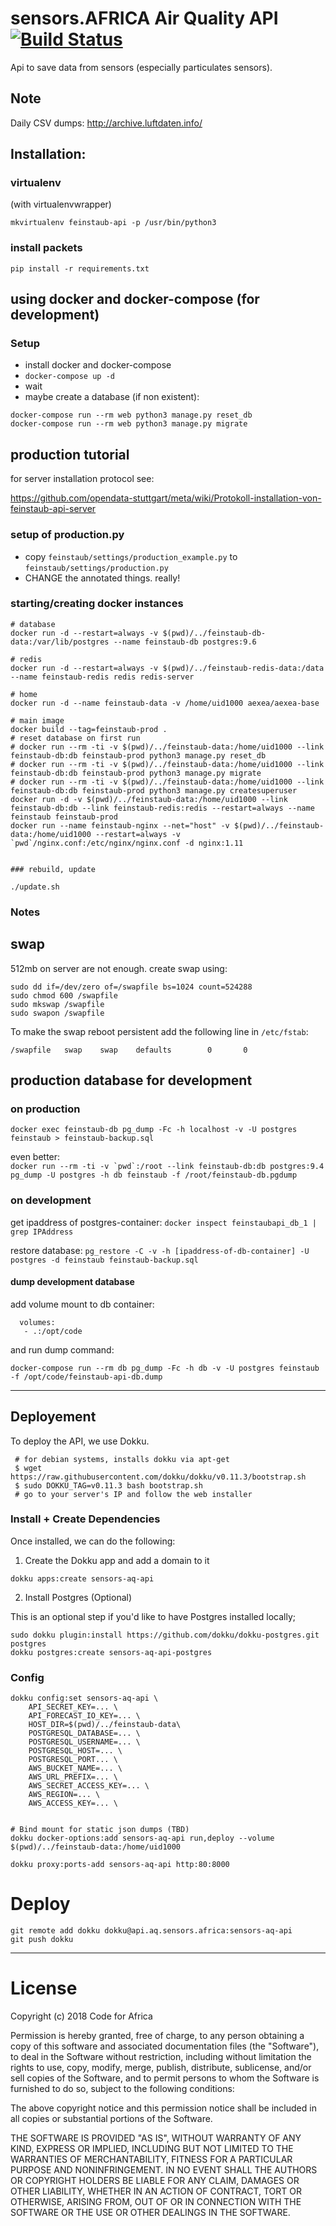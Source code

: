 # sensors.AFRICA Air Quality API [![Build Status](https://travis-ci.org/CodeForAfricaLabs/sensors.AFRICA-AQ-api.svg?branch=master)](https://travis-ci.org/CodeForAfricaLabs/sensors.AFRICA-AQ-api)

Api to save data from sensors (especially particulates sensors).

## Note

Daily CSV dumps: http://archive.luftdaten.info/

## Installation:

### virtualenv

(with virtualenvwrapper)

``mkvirtualenv feinstaub-api -p /usr/bin/python3``

### install packets

```pip install -r requirements.txt```


## using docker and docker-compose (for development)

### Setup

* install docker and docker-compose
* `docker-compose up -d`
* wait
* maybe create a database (if non existent):
```
docker-compose run --rm web python3 manage.py reset_db
docker-compose run --rm web python3 manage.py migrate
```

## production tutorial

for server installation protocol see:

https://github.com/opendata-stuttgart/meta/wiki/Protokoll-installation-von-feinstaub-api-server

### setup of production.py

* copy ``feinstaub/settings/production_example.py`` to ``feinstaub/settings/production.py``
* CHANGE the annotated things. really!


### starting/creating docker instances

```
# database
docker run -d --restart=always -v $(pwd)/../feinstaub-db-data:/var/lib/postgres --name feinstaub-db postgres:9.6

# redis
docker run -d --restart=always -v $(pwd)/../feinstaub-redis-data:/data --name feinstaub-redis redis redis-server

# home
docker run -d --name feinstaub-data -v /home/uid1000 aexea/aexea-base

# main image
docker build --tag=feinstaub-prod .
# reset database on first run
# docker run --rm -ti -v $(pwd)/../feinstaub-data:/home/uid1000 --link feinstaub-db:db feinstaub-prod python3 manage.py reset_db
# docker run --rm -ti -v $(pwd)/../feinstaub-data:/home/uid1000 --link feinstaub-db:db feinstaub-prod python3 manage.py migrate
# docker run --rm -ti -v $(pwd)/../feinstaub-data:/home/uid1000 --link feinstaub-db:db feinstaub-prod python3 manage.py createsuperuser
docker run -d -v $(pwd)/../feinstaub-data:/home/uid1000 --link feinstaub-db:db --link feinstaub-redis:redis --restart=always --name feinstaub feinstaub-prod
docker run --name feinstaub-nginx --net="host" -v $(pwd)/../feinstaub-data:/home/uid1000 --restart=always -v `pwd`/nginx.conf:/etc/nginx/nginx.conf -d nginx:1.11


### rebuild, update

./update.sh
```


### Notes

## swap

512mb on server are not enough.
create swap using:
```
sudo dd if=/dev/zero of=/swapfile bs=1024 count=524288
sudo chmod 600 /swapfile
sudo mkswap /swapfile
sudo swapon /swapfile
```

To make the swap reboot persistent add the following line in `/etc/fstab`:
```
/swapfile   swap    swap    defaults        0       0
```

## production database for development

### on production

``
docker exec feinstaub-db pg_dump -Fc -h localhost -v -U postgres feinstaub > feinstaub-backup.sql
``

even better:  
``
docker run --rm -ti -v `pwd`:/root --link feinstaub-db:db postgres:9.4 pg_dump -U postgres -h db feinstaub -f /root/feinstaub-db.pgdump
``

### on development

get ipaddress of postgres-container:
``
docker inspect feinstaubapi_db_1 | grep IPAddress
``

restore database:
``
pg_restore -C -v -h [ipaddress-of-db-container] -U postgres -d feinstaub feinstaub-backup.sql
``

#### dump development database

add volume mount to db container:
```
  volumes:
   - .:/opt/code
```

and run dump command:

```
docker-compose run --rm db pg_dump -Fc -h db -v -U postgres feinstaub -f /opt/code/feinstaub-api-db.dump
```

---

## Deployement

To deploy the API, we use Dokku.

```
 # for debian systems, installs dokku via apt-get
 $ wget https://raw.githubusercontent.com/dokku/dokku/v0.11.3/bootstrap.sh
 $ sudo DOKKU_TAG=v0.11.3 bash bootstrap.sh
 # go to your server's IP and follow the web installer
```

### Install + Create Dependencies

Once installed, we can do the following:

1. Create the Dokku app and add a domain to it

```
dokku apps:create sensors-aq-api
```
2. Install Postgres (Optional)

This is an optional step if you'd like to have Postgres installed locally;

```
sudo dokku plugin:install https://github.com/dokku/dokku-postgres.git postgres
dokku postgres:create sensors-aq-api-postgres

```

### Config

```
dokku config:set sensors-aq-api \
    API_SECRET_KEY=... \
    API_FORECAST_IO_KEY=... \
    HOST_DIR=$(pwd)/../feinstaub-data\
    POSTGRESQL_DATABASE=... \
    POSTGRESQL_USERNAME=... \
    POSTGRESQL_HOST=... \
    POSTGRESQL_PORT... \
    AWS_BUCKET_NAME=... \
    AWS_URL_PREFIX=... \
    AWS_SECRET_ACCESS_KEY=... \
    AWS_REGION=... \
    AWS_ACCESS_KEY=... \


# Bind mount for static json dumps (TBD)
dokku docker-options:add sensors-aq-api run,deploy --volume $(pwd)/../feinstaub-data:/home/uid1000

dokku proxy:ports-add sensors-aq-api http:80:8000

```

# Deploy
```
git remote add dokku dokku@api.aq.sensors.africa:sensors-aq-api
git push dokku
```

---

# License

Copyright (c) 2018 Code for Africa

Permission is hereby granted, free of charge, to any person obtaining a copy
of this software and associated documentation files (the "Software"), to deal
in the Software without restriction, including without limitation the rights
to use, copy, modify, merge, publish, distribute, sublicense, and/or sell
copies of the Software, and to permit persons to whom the Software is
furnished to do so, subject to the following conditions:

The above copyright notice and this permission notice shall be included in all
copies or substantial portions of the Software.

THE SOFTWARE IS PROVIDED "AS IS", WITHOUT WARRANTY OF ANY KIND, EXPRESS OR
IMPLIED, INCLUDING BUT NOT LIMITED TO THE WARRANTIES OF MERCHANTABILITY,
FITNESS FOR A PARTICULAR PURPOSE AND NONINFRINGEMENT. IN NO EVENT SHALL THE
AUTHORS OR COPYRIGHT HOLDERS BE LIABLE FOR ANY CLAIM, DAMAGES OR OTHER
LIABILITY, WHETHER IN AN ACTION OF CONTRACT, TORT OR OTHERWISE, ARISING FROM,
OUT OF OR IN CONNECTION WITH THE SOFTWARE OR THE USE OR OTHER DEALINGS IN THE
SOFTWARE.

